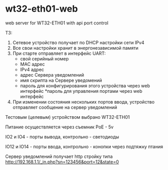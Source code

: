 # wt32-eth01-web
web server for WT32-ETH01 with api port control

ТЗ:
1. Сетевое устройство получает по DHCP настройки сети IPv4
2. Все свои настройки хранит в энергонезависимой памяти
3. При старте отправляет в интерфейс UART:
   * свой серийный номер
   * MAC адрес
   * IPv4 адрес
   * адрес Сервера уведомлений
   * имя скрипта на Сервере уведомений
   * пароль для конфигурирования этого устройства через web интерфейс
   *пароль для управления портами через web интерфейс
4. При изменении состояния нескольких портов ввода, устройство отправляет сообщение на сервер уведомлений

Тестовым (целевым) устройством выбрано WT32-ETH01

Питание осуществляется через съемник PoE - 5v

IO2 и IO4 - порты вывода, контрольно - светодиоды

IO12 и IO14 - порты ввода, контрольно - конопки через подтяжку птания

Сервер уведомлений получает http стройку типа http://192.168.1.1/_in.php?sn=123456&port=12&state=0

